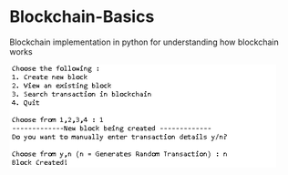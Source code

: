 # Blockchain-Basics
Blockchain implementation in python for understanding how blockchain works


![Alt text](images/Capture.PNG?raw=true "Title")



